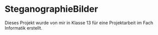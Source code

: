 # SteganographieBilder
Dieses Projekt wurde von mir in Klasse 13 für eine Projektarbeit im Fach Informatik erstellt.
